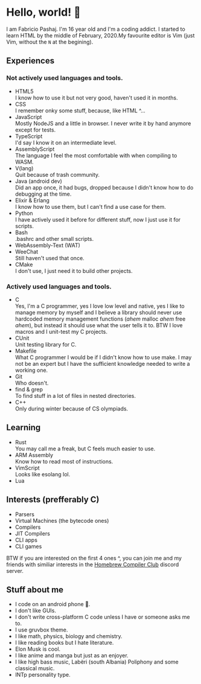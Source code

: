 # Hello, world! 👋
I am Fabricio Pashaj. I'm 16 year old and I'm a coding addict. I started to learn HTML by the middle of February, 2020.My favourite editor is Vim (just Vim, without the `N` at the begining).

## Experiences
### Not actively used languages and tools.
  - HTML5<br />
    I know how to use it but not very good, haven't used it in months.
  - CSS<br />
    I remember onky some stuff, because, like HTML ^...
  - JavaScript<br />
    Mostly NodeJS and a little in browser. I never write it by hand anymore except for tests.
  - TypeScript<br />
    I'd say I know it on an intermediate level.
  - AssemblyScript<br />
    The language I feel the most comfortable with when compiling to WASM.
  - V(lang)<br />
    Quit because of trash community.
  - Java (android dev)<br />
    Did an app once, it had bugs, dropped because I didn't know how to do debugging at the time.
  - Elixir & Erlang<br />
    I know how to use them, but I can't find a use case for them.
  - Python<br />
    I have actively used it before for different stuff, now I just use it for scripts.
  - Bash<br />
    .bashrc and other small scripts.
  - WebAssembly-Text (WAT)<br />
  - WeeChat<br />
    Still haven't used that once.
  - CMake<br />
    I don't use, I just need it to build other projects.
### Actively used languages and tools.
  - C<br />
    Yes, I'm a C programmer, yes I love low level and native, yes I like to manage memory by myself and I believe a library should never use hardcoded memory management functions (*ahem* malloc *ahem* free *ahem*), but instead it should use what the user tells it to. BTW I love macros and I unit-test my C projects.
  - CUnit<br />
    Unit testing library for C.
  - Makefile<br />
    What C programmer I would be if I didn't know how to use make. I may not be an expert but I have the sufficient knowledge needed to write a working one.
  - Git<br />
    Who doesn't.
  - find & grep<br />
    To find stuff in a lot of files in nested directories.
  - C++<br />
    Only during winter because of CS olympiads.

## Learning
  - Rust<br />
    You may call me a freak, but C feels much easier to use.
  - ARM Assembly<br />
    Know how to read most of instructions.
  - VimScript<br />
    Looks like esolang lol.
  - Lua

## Interests (prefferably C)
  - Parsers
  - Virtual Machines (the bytecode ones)
  - Compilers
  - JIT Compilers
  - CLI apps
  - CLI games

BTW if you are interested on the first 4 ones ^, you can join me and my friends with similiar interests in the [Homebrew Compiler Club]() discord server.

## Stuff about me
  - I code on an android phone 📱.
  - I don't like GUIs.
  - I don't write cross-platform C code unless I have or someone asks me to.
  - I use gruvbox theme.
  - I like math, physics, biology and chemistry.
  - I like reading books but I hate literature.
  - Elon Musk is cool.
  - I like anime and manga but just as an enjoyer.
  - I like high bass music, Labëri (south Albania) Poliphony and some classical music.
  - INTp personality type.
